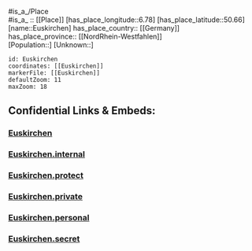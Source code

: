 ﻿---
location: [50.66,6.78] 
mapzoom: [7,12] 
mapmarker: city 
type: City
tags:
- geo/City


SpocWebEntityId: 30095
isDeleted: false
confidential: public

---
#is_a_/Place  
#is_a_ :: [[Place]] 
[has_place_longitude::6.78] 
[has_place_latitude::50.66] 
[name::Euskirchen] 
has_place_country:: [[Germany]]  
has_place_province:: [[NordRhein-Westfahlen]]  
[Population::] 
[Unknown::] 


```leaflet
id: Euskirchen
coordinates: [[Euskirchen]] 
markerFile: [[Euskirchen]] 
defaultZoom: 11 
maxZoom: 18
```


## Confidential Links & Embeds: 

### [Euskirchen](/_public/Earth/Continent/Europe/Europe~Central/Germany/Germany~West/Nord_Rhein-Westfalen/counties~NW/Euskirchen/cities~Euskirchen/Euskirchen-city/City/Euskirchen.md) 

### [Euskirchen.internal](/_internal/Earth/Continent/Europe/Europe~Central/Germany/Germany~West/Nord_Rhein-Westfalen/counties~NW/Euskirchen/cities~Euskirchen/Euskirchen-city/City/Euskirchen.internal.md) 

### [Euskirchen.protect](/_protect/Earth/Continent/Europe/Europe~Central/Germany/Germany~West/Nord_Rhein-Westfalen/counties~NW/Euskirchen/cities~Euskirchen/Euskirchen-city/City/Euskirchen.protect.md) 

### [Euskirchen.private](/_private/Earth/Continent/Europe/Europe~Central/Germany/Germany~West/Nord_Rhein-Westfalen/counties~NW/Euskirchen/cities~Euskirchen/Euskirchen-city/City/Euskirchen.private.md) 

### [Euskirchen.personal](/_personal/Earth/Continent/Europe/Europe~Central/Germany/Germany~West/Nord_Rhein-Westfalen/counties~NW/Euskirchen/cities~Euskirchen/Euskirchen-city/City/Euskirchen.personal.md) 

### [Euskirchen.secret](/_secret/Earth/Continent/Europe/Europe~Central/Germany/Germany~West/Nord_Rhein-Westfalen/counties~NW/Euskirchen/cities~Euskirchen/Euskirchen-city/City/Euskirchen.secret.md) 
